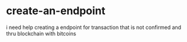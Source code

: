 # create-an-endpoint
i need help creating a endpoint for transaction that is not confirmed and thru blockchain with bitcoins
